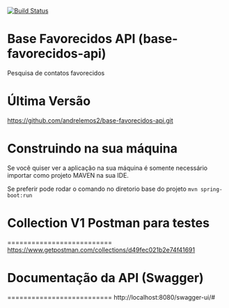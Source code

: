 [![Build Status](https://travis-ci.org/andrelemos2/base-favorecidos-api.svg?branch=master)](https://travis-ci.org/andrelemos2/base-favorecidos-api)

# Base Favorecidos API (base-favorecidos-api)
Pesquisa de contatos favorecidos

Última Versão
==========================

https://github.com/andrelemos2/base-favorecidos-api.git

Construindo na sua máquina
==========================

Se você quiser ver a aplicação na sua máquina é somente necessário importar como projeto MAVEN na sua IDE.

Se preferir pode rodar o comando no diretorio base do projeto `mvn spring-boot:run`

# Collection V1 Postman para testes
==========================
https://www.getpostman.com/collections/d49fec021b2e74f41691

# Documentação da API (Swagger)
==========================
http://localhost:8080/swagger-ui/#
